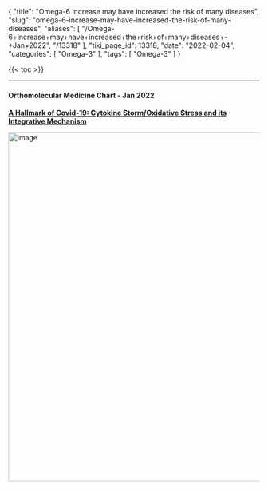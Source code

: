 {
    "title": "Omega-6 increase may have increased the risk of many diseases",
    "slug": "omega-6-increase-may-have-increased-the-risk-of-many-diseases",
    "aliases": [
        "/Omega-6+increase+may+have+increased+the+risk+of+many+diseases+-+Jan+2022",
        "/13318"
    ],
    "tiki_page_id": 13318,
    "date": "2022-02-04",
    "categories": [
        "Omega-3"
    ],
    "tags": [
        "Omega-3"
    ]
}


{{< toc >}}

---

#### Orthomolecular Medicine Chart - Jan 2022

 **[A Hallmark of Covid-19: Cytokine Storm/Oxidative Stress and its Integrative Mechanism](https://orthomolecular.activehosted.com/index.php?action=social&chash=63dc7ed1010d3c3b8269faf0ba7491d4.220&s=af72d586181f985fe77bba470a28312b)** 

<img src="https://d378j1rmrlek7x.cloudfront.net/attachments/jpeg/omega-6-assocations.jpeg" alt="image" width="700">